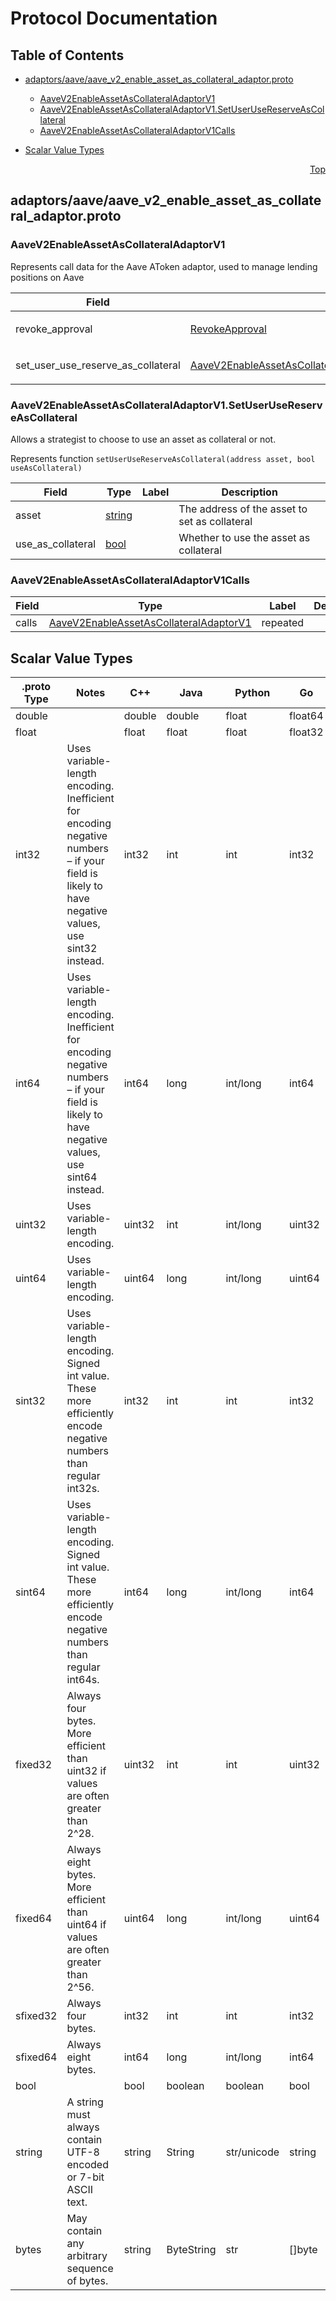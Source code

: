 # Protocol Documentation
<a name="top"></a>

## Table of Contents

- [adaptors/aave/aave_v2_enable_asset_as_collateral_adaptor.proto](#adaptors_aave_aave_v2_enable_asset_as_collateral_adaptor-proto)
    - [AaveV2EnableAssetAsCollateralAdaptorV1](#steward-v3-AaveV2EnableAssetAsCollateralAdaptorV1)
    - [AaveV2EnableAssetAsCollateralAdaptorV1.SetUserUseReserveAsCollateral](#steward-v3-AaveV2EnableAssetAsCollateralAdaptorV1-SetUserUseReserveAsCollateral)
    - [AaveV2EnableAssetAsCollateralAdaptorV1Calls](#steward-v3-AaveV2EnableAssetAsCollateralAdaptorV1Calls)
  
- [Scalar Value Types](#scalar-value-types)



<a name="adaptors_aave_aave_v2_enable_asset_as_collateral_adaptor-proto"></a>
<p align="right"><a href="#top">Top</a></p>

## adaptors/aave/aave_v2_enable_asset_as_collateral_adaptor.proto



<a name="steward-v3-AaveV2EnableAssetAsCollateralAdaptorV1"></a>

### AaveV2EnableAssetAsCollateralAdaptorV1
Represents call data for the Aave AToken adaptor, used to manage lending positions on Aave


| Field | Type | Label | Description |
| ----- | ---- | ----- | ----------- |
| revoke_approval | [RevokeApproval](#steward-v3-RevokeApproval) |  | Represents function `revokeApproval(ERC20 asset, address spender)` |
| set_user_use_reserve_as_collateral | [AaveV2EnableAssetAsCollateralAdaptorV1.SetUserUseReserveAsCollateral](#steward-v3-AaveV2EnableAssetAsCollateralAdaptorV1-SetUserUseReserveAsCollateral) |  | Represents function `setUserUseReserveAsCollateral(address asset, bool useAsCollateral)` |






<a name="steward-v3-AaveV2EnableAssetAsCollateralAdaptorV1-SetUserUseReserveAsCollateral"></a>

### AaveV2EnableAssetAsCollateralAdaptorV1.SetUserUseReserveAsCollateral
Allows a strategist to choose to use an asset as collateral or not.

Represents function `setUserUseReserveAsCollateral(address asset, bool useAsCollateral)`


| Field | Type | Label | Description |
| ----- | ---- | ----- | ----------- |
| asset | [string](#string) |  | The address of the asset to set as collateral |
| use_as_collateral | [bool](#bool) |  | Whether to use the asset as collateral |






<a name="steward-v3-AaveV2EnableAssetAsCollateralAdaptorV1Calls"></a>

### AaveV2EnableAssetAsCollateralAdaptorV1Calls



| Field | Type | Label | Description |
| ----- | ---- | ----- | ----------- |
| calls | [AaveV2EnableAssetAsCollateralAdaptorV1](#steward-v3-AaveV2EnableAssetAsCollateralAdaptorV1) | repeated |  |





 

 

 

 



## Scalar Value Types

| .proto Type | Notes | C++ | Java | Python | Go | C# | PHP | Ruby |
| ----------- | ----- | --- | ---- | ------ | -- | -- | --- | ---- |
| <a name="double" /> double |  | double | double | float | float64 | double | float | Float |
| <a name="float" /> float |  | float | float | float | float32 | float | float | Float |
| <a name="int32" /> int32 | Uses variable-length encoding. Inefficient for encoding negative numbers – if your field is likely to have negative values, use sint32 instead. | int32 | int | int | int32 | int | integer | Bignum or Fixnum (as required) |
| <a name="int64" /> int64 | Uses variable-length encoding. Inefficient for encoding negative numbers – if your field is likely to have negative values, use sint64 instead. | int64 | long | int/long | int64 | long | integer/string | Bignum |
| <a name="uint32" /> uint32 | Uses variable-length encoding. | uint32 | int | int/long | uint32 | uint | integer | Bignum or Fixnum (as required) |
| <a name="uint64" /> uint64 | Uses variable-length encoding. | uint64 | long | int/long | uint64 | ulong | integer/string | Bignum or Fixnum (as required) |
| <a name="sint32" /> sint32 | Uses variable-length encoding. Signed int value. These more efficiently encode negative numbers than regular int32s. | int32 | int | int | int32 | int | integer | Bignum or Fixnum (as required) |
| <a name="sint64" /> sint64 | Uses variable-length encoding. Signed int value. These more efficiently encode negative numbers than regular int64s. | int64 | long | int/long | int64 | long | integer/string | Bignum |
| <a name="fixed32" /> fixed32 | Always four bytes. More efficient than uint32 if values are often greater than 2^28. | uint32 | int | int | uint32 | uint | integer | Bignum or Fixnum (as required) |
| <a name="fixed64" /> fixed64 | Always eight bytes. More efficient than uint64 if values are often greater than 2^56. | uint64 | long | int/long | uint64 | ulong | integer/string | Bignum |
| <a name="sfixed32" /> sfixed32 | Always four bytes. | int32 | int | int | int32 | int | integer | Bignum or Fixnum (as required) |
| <a name="sfixed64" /> sfixed64 | Always eight bytes. | int64 | long | int/long | int64 | long | integer/string | Bignum |
| <a name="bool" /> bool |  | bool | boolean | boolean | bool | bool | boolean | TrueClass/FalseClass |
| <a name="string" /> string | A string must always contain UTF-8 encoded or 7-bit ASCII text. | string | String | str/unicode | string | string | string | String (UTF-8) |
| <a name="bytes" /> bytes | May contain any arbitrary sequence of bytes. | string | ByteString | str | []byte | ByteString | string | String (ASCII-8BIT) |


